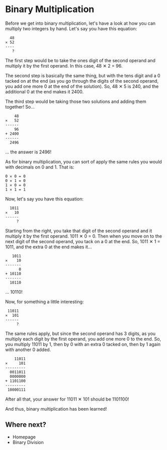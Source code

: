 # Binary Multiplication

Before we get into binary multiplication, let's have a look at how you can multiply two integers by hand. Let's say you have this equation:

```
  48
✕ 52
----
   ?
```

The first step would be to take the ones digit of the second operand and multiply it by the first operand. In this case, 48 ✕ 2 = 96.

The second step is basically the same thing, but with the tens digit and a 0 tacked on at the end (as you go through the digits of the second operand, you add one more 0 at the end of the solution). So, 48 ✕ 5 is 240, and the additional 0 at the end makes it 2400.

The third step would be taking those two solutions and adding them together! So...

```
    48
✕   52
------
    96
+ 2400
------
  2496
```

... the answer is 2496!

As for binary multiplication, you can sort of apply the same rules you would with decimals on 0 and 1. That is:

```
0 ✕ 0 = 0
0 ✕ 1 = 0
1 ✕ 0 = 0
1 ✕ 1 = 1
```

Now, let's say you have this equation:

```
  1011
✕   10
------
     ?
```

Starting from the right, you take that digit of the second operand and it multiply it by the first operand. 1011 ✕ 0 = 0. Then when you move on to the next digit of the second operand, you tack on a 0 at the end. So, 1011 ✕ 1 = 1011, and the extra 0 at the end makes it...

```
   1011
✕    10
-------
      0
+ 10110
-------
  10110
```

... 10110!

Now, for something a little interesting:

```
 11011
✕  101
------
     ?
```

The same rules apply, but since the second operand has 3 digits, as you multiply each digit by the first operand, you add one more 0 to the end. So, you multiply 11011 by 1, then by 0 with an extra 0 tacked on, then by 1 again with another 0 added.

```
    11011
✕     101
---------
  0011011
  0000000
+ 1101100
---------
 10000111
```

After all that, your answer for 11011 ✕ 101 should be 1101100!

And thus, binary multiplication has been learned!

## Where next?

- Homepage
- Binary Division
